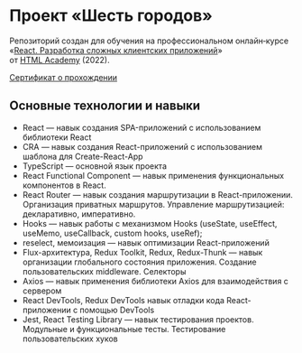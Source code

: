 # Проект «Шесть городов»

Репозиторий создан для обучения на профессиональном онлайн‑курсе  
«[React. Разработка сложных клиентских приложений](https://htmlacademy.ru/intensive/react)» от [HTML Academy](https://htmlacademy.ru) (2022). 

[Сертификат о прохождении](https://drive.google.com/file/d/17kUo9dADEzVGwk8qD0ZFu5u7xnhfVR_3/view?usp=share_link)

## Основные технологии и навыки

- React — навык создания SPA-приложений с использованием библиотеки React
- CRA — навык создания React-приложений с использованием шаблона для Create-React-App
- TypeScript — основной язык проекта
- React Functional Component — навык применения функциональных компонентов в React.
- React Router — навык создания маршрутизации в React-приложении. Организация приватных маршрутов. Управление маршрутизацией: декларативно, императивно.
- Hooks — навык работы с механизмом Hooks (useState, useEffect, useMemo, useCallback, custom hooks, useRef);
- reselect, мемоизация — навык оптимизации React-приложений
- Flux-архитектура, Redux Toolkit, Redux, Redux-Thunk — навык организации глобального состояния приложения. Создание пользовательских middleware. Селекторы
- Axios — навык применения библиотеки Axios для взаимодействия с сервером
- React DevTools, Redux DevTools навык отладки кода React-приложении с помощью DevTools
- Jest, React Testing Library — навык тестирования проектов. Модульные и функциональные тесты. Тестирование пользовательских хуков


